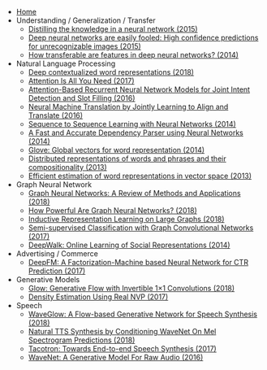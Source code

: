 - [Home](/)
- Understanding / Generalization / Transfer
    * [Distilling the knowledge in a neural network (2015)](understanding-generalization-transfer/distilling-the-knowledge-in-a-neural-network.md)
    * [Deep neural networks are easily fooled: High confidence predictions for unrecognizable images (2015)](understanding-generalization-transfer/deep-neural-networks-are-easily-fooled-high-confidence-predictions-for-unrecognizable-images.md)
    * [How transferable are features in deep neural networks? (2014)](understanding-generalization-transfer/how-transferable-are-features-in-deep-neural-networks.md)
- Natural Language Processing
    - [Deep contextualized word representations (2018)](nlp/elmo.md)
    - [Attention Is All You Need (2017)](nlp/attention-is-all-you-need.md)
    - [Attention-Based Recurrent Neural Network Models for Joint Intent Detection and Slot Filling (2016)](nlp/attention-based-recurrent-neural-network-models-for-joint-intent-detection-and-slot-filling.md)
    - [Neural Machine Translation by Jointly Learning to Align and Translate (2016)](nlp/neural-machine-translation-by-jointly-learning-to-align-and-translate.md)
    - [Sequence to Sequence Learning with Neural Networks (2014)](nlp/sequence-to-sequence-learning-with-neural-networks.md)
    - [A Fast and Accurate Dependency Parser using Neural Networks (2014)](nlp/a-fast-and-accurate-dependency-parser-using-nural-networks.md)
    - [Glove: Global vectors for word representation (2014)](nlp/GloVe.md)
    - [Distributed representations of words and phrases and their compositionality (2013)](nlp/distributed-representations-of-words-and-phrases-and-their-compositionality.md)
    - [Efficient estimation of word representations in vector space (2013)](nlp/efficient-estimation-of-word-representations-in-vector-space.md)
- Graph Neural Network
    - [Graph Neural Networks: A Review of Methods and Applications (2018)](gnn/graph-neural-networks-a-review-of-methods-and-applications.md)
    - [How Powerful Are Graph Neural Networks? (2018)](gnn/gin.md)
    - [Inductive Representation Learning on Large Graphs (2018)](gnn/graph-sage.md)
    - [Semi-supervised Classification with Graph Convolutional Networks (2017)](gnn/gcn.md)
    - [DeepWalk: Online Learning of Social Representations (2014)](gnn/deep-walk.md)
- Advertising / Commerce
    * [DeepFM: A Factorization-Machine based Neural Network for CTR Prediction (2017)](advertising-commerce/deepfm.md)
- Generative Models
  - [Glow: Generative Flow with Invertible 1×1 Convolutions (2018)](generative/glow.md)
  - [Density Estimation Using Real NVP (2017)](generative/density-estimation-using-real-nvp.md)
- Speech
    - [WaveGlow: A Flow-based Generative Network for Speech Synthesis (2018)](speech/waveglow.md)
    - [Natural TTS Synthesis by Conditioning WaveNet On Mel Spectrogram Predictions (2018)](speech/tacotron2.md)
    - [Tacotron: Towards End-to-end Speech Synthesis (2017)](speech/tacotron.md)
    - [WaveNet: A Generative Model For Raw Audio (2016)](speech/wavenet.md)

